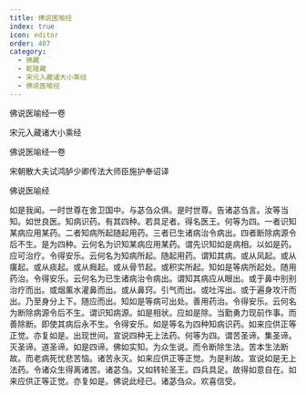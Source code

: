 ```yaml
---
title: 佛说医喻经
index: true
icon: editor
order: 407
category:
  - 佛藏
  - 乾隆藏
  - 宋元入藏诸大小乘经
  - 佛说医喻经
---
```


佛说医喻经一卷  

宋元入藏诸大小乘经  

佛说医喻经一卷  

宋朝散大夫试鸿胪少卿传法大师臣施护奉诏译  

佛说医喻经  

如是我闻。一时世尊在舍卫国中。与苾刍众俱。是时世尊。告诸苾刍言。汝等当知。如世良医。知病识药。有其四种。若具足者。得名医王。何等为四。一者识知某病应用某药。二者知病所起随起用药。三者已生诸病治令病出。四者断除病源令后不生。是为四种。云何名为识知某病应用某药。谓先识知如是病相。以如是药。应可治疗。令得安乐。云何名为知病所起。随起用药。谓知其病。或从风起。或从癀起。或从痰起。或从癊起。或从骨节起。或积实所起。知如是等病所起处。随用药治。令得安乐。云何名为已生诸病治令病出。谓知其病应从眼出。或于鼻中别别治疗而出。或烟薰水灌鼻而出。或从鼻窍。引气而出。或吐泻出。或于遍身攻汗而出。乃至身分上下。随应而出。知如是等病可出处。善用药治。令得安乐。云何名为断除病源令后不生。谓识知病源。如是相状。应如是除。当勤勇力现前作事。而善除断。即使其病后永不生。令得安乐。如是等名为四种知病识药。如来应供正等正觉。亦复如是。出现世间。宣说四种无上法药。何等为四。谓苦圣谛。集圣谛。灭圣谛。道圣谛。如是四谛。佛如实知。为众生说。而令断除生法。苦本生法断故。而老病死忧悲苦恼。诸苦永灭。如来应供正等正觉。为是利故。宣说如是无上法药。令诸众生得离诸苦。诸苾刍。又如转轮圣王。四兵具足。故得如意自在。如来应供正等正觉。亦复如是。佛说此经已。诸苾刍众。欢喜信受。  
